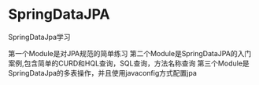 # SpringDataJPA
SpringDataJpa学习

第一个Module是对JPA规范的简单练习
第二个Module是SpringDataJPA的入门案例,包含简单的CURD和HQL查询，SQL查询，方法名称查询
第三个Module是SpringDataJpa的多表操作，并且使用javaconfig方式配置jpa
